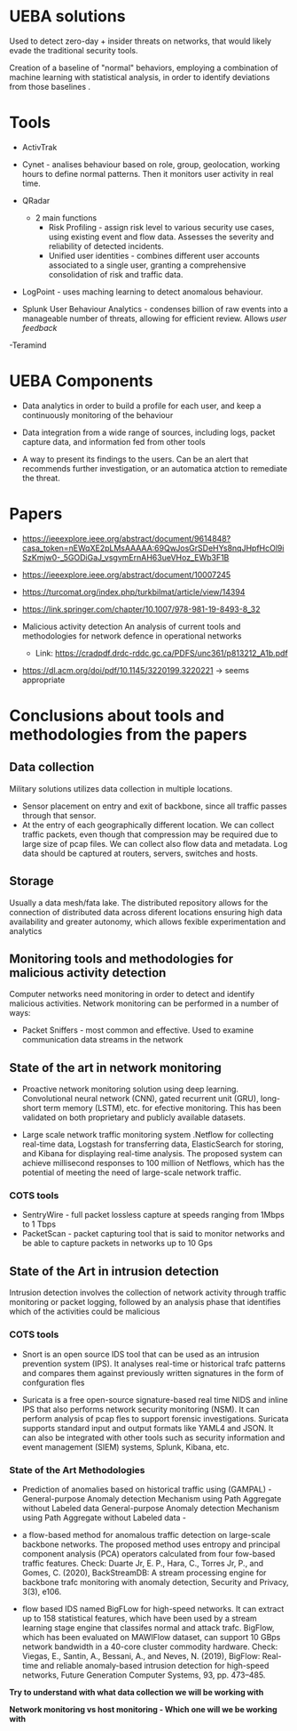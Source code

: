 # UEBA solutions
Used to detect zero-day + insider threats on networks, that would likely evade the traditional security tools.

Creation of a baseline of "normal" behaviors, employing a combination of machine learning with statistical analysis, in order to identify deviations from those baselines .

# Tools
- ActivTrak

- Cynet - analises behaviour based on role, group, geolocation, working hours to define normal patterns. Then it monitors user activity in real time. 

- QRadar 
    - 2 main functions
        - Risk Profiling - assign risk level to various security use cases, using existing event and flow data. Assesses the severity and reliability of detected incidents.  
        -  Unified user identities - combines different user accounts associated to a single user, granting a  comprehensive consolidation of risk and traffic data.

- LogPoint - uses maching learning to detect anomalous behaviour. 

- Splunk User Behaviour Analytics - condenses billion of raw events into a manageable number of threats, allowing for efficient review. Allows *user feedback*

-Teramind 

# UEBA Components
- Data analytics in order to build a profile for each user, and keep a continuously monitoring of the behaviour

- Data integration from a wide range of sources, including logs, packet capture data, and information fed from other tools

- A way to present its findings to the users. Can be an alert that recommends further investigation, or an automatica atction to remediate the threat. 

# Papers
- https://ieeexplore.ieee.org/abstract/document/9614848?casa_token=nEWqXE2pLMsAAAAA:69QwJosGrSDeHYs8nqJHpfHcOl9iSzKmjw0-_5GODiGaJ_vsgvmErnAH63ueVHoz_EWb3F1B
- https://ieeexplore.ieee.org/abstract/document/10007245
- https://turcomat.org/index.php/turkbilmat/article/view/14394
- https://link.springer.com/chapter/10.1007/978-981-19-8493-8_32

- Malicious activity detection  An analysis of current tools and methodologies for network defence in operational networks
    - Link: https://cradpdf.drdc-rddc.gc.ca/PDFS/unc361/p813212_A1b.pdf

- https://dl.acm.org/doi/pdf/10.1145/3220199.3220221 -> seems appropriate

# Conclusions about tools and methodologies from the papers

## Data collection
Military solutions utilizes data collection in multiple locations.
 - Sensor placement on entry and exit of backbone, since all traffic passes through that sensor.
 - At the entry of each geographically different location.
We can collect traffic packets, even though that compression may be required due to large size of pcap files.
We can collect also flow data and metadata.
Log data should be captured at routers, servers, switches and hosts.

## Storage 
Usually a data mesh/fata lake. The distributed repository allows for the connection of distributed data across diferent locations ensuring high data availability and greater autonomy, which allows fexible experimentation and analytics

## Monitoring tools and methodologies for malicious activity detection 
Computer networks need monitoring in order to detect and identify malicious activities.
Network monitoring can be performed in a number of ways:
 - Packet Sniffers - most common and effective. Used to examine communication data streams in the network

## State of the art in network monitoring 

- Proactive network monitoring solution using deep learning. Convolutional neural network (CNN), gated recurrent unit (GRU), long-short term memory (LSTM), etc. for efective monitoring. This has been validated on both proprietary and publicly available datasets.

- Large scale network traffic monitoring system .Netflow for collecting real-time data, Logstash for transferring data, ElasticSearch for storing, and Kibana for displaying real-time analysis. The proposed system can achieve millisecond responses to 100 million of Netflows, which has the potential of meeting the need of large-scale network traffic.

### COTS tools 
- SentryWire - full packet lossless capture at speeds ranging from 1Mbps to 1 Tbps
- PacketScan -  packet capturing tool that is said to monitor networks and be able to capture packets in networks up to 10 Gps

## State of the Art in intrusion detection
Intrusion detection involves the collection of network activity through traffic monitoring or packet logging, followed by an analysis phase that identifies which of the activities could be malicious

### COTS tools 
- Snort is an open source IDS tool that can be used as an intrusion prevention system (IPS). It analyses real-time or historical trafc patterns and compares them against previously written signatures in the form of confguration fles

- Suricata  is a free open-source signature-based real time NIDS and inline IPS that also performs network security monitoring (NSM). It can perform analysis of pcap fles to support forensic investigations. Suricata supports standard input and output
formats like YAML4 and JSON. It can also be integrated with other tools such as security information and event management (SIEM) systems, Splunk, Kibana, etc.

### State of the Art Methodologies 
- Prediction of anomalies based on historical traffic using (GAMPAL) -  General-purpose Anomaly detection Mechanism using Path Aggregate without Labeled data General-purpose Anomaly detection Mechanism using Path Aggregate without Labeled data - 

- a flow-based method for anomalous traffic detection on large-scale backbone networks. The proposed method uses entropy and principal
component analysis (PCA) operators calculated from four fow-based traffic features. Check: Duarte Jr, E. P., Hara, C., Torres Jr, P., and Gomes, C. (2020), BackStreamDB: A stream processing engine for backbone trafc monitoring with anomaly detection, Security and Privacy, 3(3), e106.

- flow based IDS named BigFLow for high-speed networks. It can extract up to 158 statistical features, which have been used by a stream learning stage engine that classifes normal and attack trafc. BigFlow, which has been evaluated on MAWIFlow dataset, can support 10 GBps network bandwidth in a  40-core cluster commodity hardware. Check: Viegas, E., Santin, A., Bessani, A., and Neves, N. (2019), BigFlow: Real-time and
reliable anomaly-based intrusion detection for high-speed networks, Future
Generation Computer Systems, 93, pp. 473–485.



**Try to understand with what data collection we will be working with** 

**Network monitoring vs host monitoring - Which one will we be working with**









